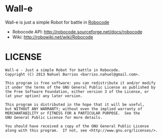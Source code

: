 Wall-e
======

Wall-e is just a simple Robot for battle in <a href="http://robocode.sourceforge.net" target="_blank">Robocode</a>

* Robocode API: <a href="http://robocode.sourceforge.net/docs/robocode" target="_blank">http://robocode.sourceforge.net/docs/robocode</a>
* Wiki: <a href="http://robowiki.net/wiki/Robocode" target="_blank">http://robowiki.net/wiki/Robocode</a>

LICENSE
======
    Wall-e - Just a simple Robot for battle in Robocode.
    Copyright (C) 2013 Nahuel Barrios <barrios.nahuel@gmail.com>.

    This program is free software: you can redistribute it and/or modify
    it under the terms of the GNU General Public License as published by
    the Free Software Foundation, either version 3 of the License, or
    (at your option) any later version.

    This program is distributed in the hope that it will be useful,
    but WITHOUT ANY WARRANTY; without even the implied warranty of
    MERCHANTABILITY or FITNESS FOR A PARTICULAR PURPOSE.  See the
    GNU General Public License for more details.

    You should have received a copy of the GNU General Public License
    along with this program.  If not, see <http://www.gnu.org/licenses/>.
